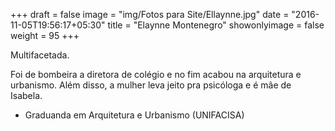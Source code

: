 +++
draft = false
image = "img/Fotos para Site/Ellaynne.jpg"
date = "2016-11-05T19:56:17+05:30"
title = "Elaynne Montenegro"
showonlyimage = false
weight = 95
+++

<!--more-->
Multifacetada.

Foi de bombeira a diretora de colégio e no fim acabou na arquitetura e urbanismo. Além disso, a mulher leva jeito pra psicóloga e é mãe de Isabela.

* Graduanda em Arquitetura e Urbanismo (UNIFACISA)

